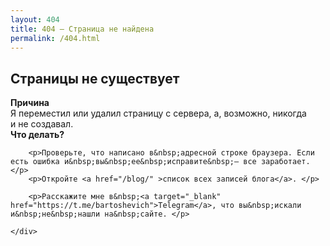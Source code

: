 ```yaml
---
layout: 404
title: 404 — Страница не найдена
permalink: /404.html
---
```


<div class="flex-in">
	<div class="flex-1">
	<h2>Cтраницы не&nbsp;существует</h2>
	</div>
</div>



<div class="flex-in">
	<div class="flex-1">
	<strong>Причина</strong>
	</div>
	<div class="flex-2">
	Я&nbsp;переместил или удалил страницу с&nbsp;сервера, а, возможно, никогда и&nbsp;не&nbsp;создавал.
	</div>
</div>

<div class="flex-in">
	<div class="flex-1">
	<strong>Что делать?</strong>
	</div>
	<div class="flex-2">

		<p>Проверьте, что написано в&nbsp;адресной строке браузера. Если есть ошибка и&nbsp;вы&nbsp;ее&nbsp;исправите&nbsp;— все заработает.</p>
		<p>Откройте <a href="/blog/" >список всех записей блога</a>. </p>

		<p>Расскажите мне в&nbsp;<a target="_blank" href="https://t.me/bartoshevich">Telegram</a>, что вы&nbsp;искали и&nbsp;не&nbsp;нашли на&nbsp;сайте. </p>

	</div>
</div>

